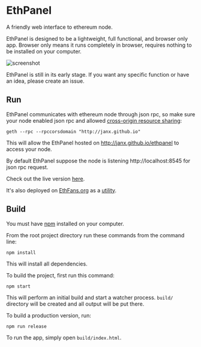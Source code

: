 # EthPanel

A friendly web interface to ethereum node.

EthPanel is designed to be a lightweight, full functional, and browser only app. Browser only means it runs completely in browser, requires nothing to be installed on your computer.

![screenshot](https://github.com/janx/ethpanel/raw/master/screenshot.png)

EthPanel is still in its early stage. If you want any specific function or have an idea, please create an issue.

## Run

EthPanel communicates with ethereum node through json rpc, so make sure your node enabled json rpc and allowed [cross-origin resource sharing](http://en.wikipedia.org/wiki/Cross-origin_resource_sharing):

    geth --rpc --rpccorsdomain "http://janx.github.io"

This will allow the EthPanel hosted on http://janx.github.io/ethpanel to access your node.

By default EthPanel suppose the node is listening http://localhost:8545 for json rpc request.

Check out the live version [here](http://janx.github.io/ethpanel/).

It's also deployed on [EthFans.org](http://ethfans.org) as a [utility](http://ethfans.org/ethpanel/).

## Build

You must have [npm](https://www.npmjs.org/) installed on your computer.

From the root project directory run these commands from the command line:

    npm install

This will install all dependencies.

To build the project, first run this command:

    npm start

This will perform an initial build and start a watcher process. `build/` directory will be created and all output will be put there.

To build a production version, run:

    npm run release

To run the app, simply open `build/index.html`.
